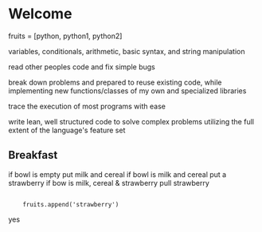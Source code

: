# Welcome

fruits = [python, python1, python2]

variables, conditionals, arithmetic, basic syntax, and string manipulation

read other peoples code and fix simple bugs

break down problems and prepared to reuse existing code, while implementing new functions/classes of my own and specialized libraries

trace the execution of most programs with ease

write lean, well structured code to solve complex problems utilizing the full extent of the language's feature set

## Breakfast

if bowl is empty
  put milk and cereal
if bowl is milk and cereal
  put a strawberry
if bow is milk, cereal & strawberry
  pull strawberry

```

    fruits.append('strawberry')

```

yes

